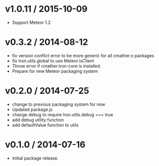 v1.0.11 / 2015-10-09
==================
  * Support Meteor 1.2

v0.3.2 / 2014-08-12
==================
  * fix version conflict error to be more generic for all cmather:x packages
  * fix Iron.utils.global to use Meteor.isClient
  * Throw error if cmather:iron-core is installed.
  * Prepare for new Meteor packaging system

v0.2.0 / 2014-07-25
==================

  * change to previous packaging system for now
  * Updated package.js
  * change debug to require Iron.utils.debug === true
  * add debug utility function
  * add defaultValue function to utils

v0.1.0 / 2014-07-16
==================

  * Initial package release.
